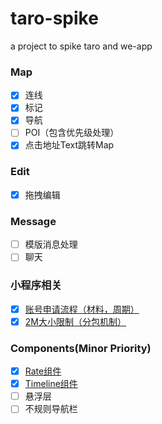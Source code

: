 # taro-spike
a project to spike taro and we-app

### Map

* [x] 连线
* [x] 标记
* [x] 导航
* [ ] POI（包含优先级处理）
* [x] 点击地址Text跳转Map

### Edit

* [x] 拖拽编辑

### Message

* [ ] 模版消息处理
* [ ] 聊天

### 小程序相关

* [x] [账号申请流程（材料，周期）](./docs/weapp-related.md)
* [x] [2M大小限制（分包机制）](https://developers.weixin.qq.com/miniprogram/dev/framework/subpackages.html)

### Components(Minor Priority)

* [x] [Rate组件](https://taro-ui.aotu.io/#/docs/timeline)
* [x] [Timeline组件](https://taro-ui.aotu.io/#/docs/rate)
* [ ] 悬浮层
* [ ] 不规则导航栏